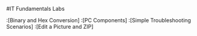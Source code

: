 #IT Fundamentals Labs

:[Binary and Hex Conversion]
:[PC Components]
:[Simple Troubleshooting Scenarios]
:[Edit a Picture and ZIP]
